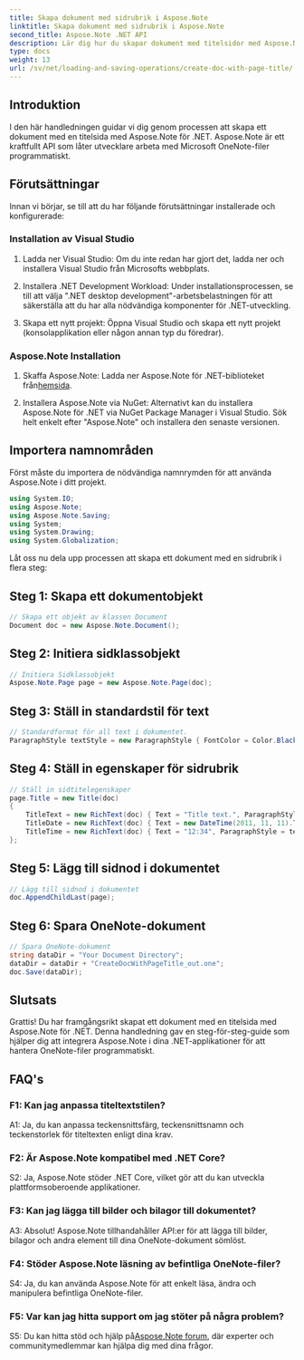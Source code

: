 ```yaml
---
title: Skapa dokument med sidrubrik i Aspose.Note
linktitle: Skapa dokument med sidrubrik i Aspose.Note
second_title: Aspose.Note .NET API
description: Lär dig hur du skapar dokument med titelsidor med Aspose.Note för .NET. Följ vår steg-för-steg-guide för sömlös integration.
type: docs
weight: 13
url: /sv/net/loading-and-saving-operations/create-doc-with-page-title/
---
```

## Introduktion

I den här handledningen guidar vi dig genom processen att skapa ett dokument med en titelsida med Aspose.Note för .NET. Aspose.Note är ett kraftfullt API som låter utvecklare arbeta med Microsoft OneNote-filer programmatiskt.

## Förutsättningar

Innan vi börjar, se till att du har följande förutsättningar installerade och konfigurerade:

### Installation av Visual Studio

1. Ladda ner Visual Studio: Om du inte redan har gjort det, ladda ner och installera Visual Studio från Microsofts webbplats.

2. Installera .NET Development Workload: Under installationsprocessen, se till att välja ".NET desktop development"-arbetsbelastningen för att säkerställa att du har alla nödvändiga komponenter för .NET-utveckling.

3. Skapa ett nytt projekt: Öppna Visual Studio och skapa ett nytt projekt (konsolapplikation eller någon annan typ du föredrar).

### Aspose.Note Installation

1.  Skaffa Aspose.Note: Ladda ner Aspose.Note för .NET-biblioteket från[hemsida](https://releases.aspose.com/note/net/).

2. Installera Aspose.Note via NuGet: Alternativt kan du installera Aspose.Note för .NET via NuGet Package Manager i Visual Studio. Sök helt enkelt efter "Aspose.Note" och installera den senaste versionen.

## Importera namnområden

Först måste du importera de nödvändiga namnrymden för att använda Aspose.Note i ditt projekt.

```csharp
using System.IO;
using Aspose.Note;
using Aspose.Note.Saving;
using System;
using System.Drawing;
using System.Globalization;
```

Låt oss nu dela upp processen att skapa ett dokument med en sidrubrik i flera steg:

## Steg 1: Skapa ett dokumentobjekt

```csharp
// Skapa ett objekt av klassen Document
Document doc = new Aspose.Note.Document();
```

## Steg 2: Initiera sidklassobjekt

```csharp
// Initiera Sidklassobjekt
Aspose.Note.Page page = new Aspose.Note.Page(doc);
```

## Steg 3: Ställ in standardstil för text

```csharp
// Standardformat för all text i dokumentet.
ParagraphStyle textStyle = new ParagraphStyle { FontColor = Color.Black, FontName = "Arial", FontSize = 10 };
```

## Steg 4: Ställ in egenskaper för sidrubrik

```csharp
// Ställ in sidtitelegenskaper
page.Title = new Title(doc)
{
    TitleText = new RichText(doc) { Text = "Title text.", ParagraphStyle = textStyle },
    TitleDate = new RichText(doc) { Text = new DateTime(2011, 11, 11).ToString("D", CultureInfo.InvariantCulture), ParagraphStyle = textStyle },
    TitleTime = new RichText(doc) { Text = "12:34", ParagraphStyle = textStyle }
};
```

## Steg 5: Lägg till sidnod i dokumentet

```csharp
// Lägg till sidnod i dokumentet
doc.AppendChildLast(page);
```

## Steg 6: Spara OneNote-dokument

```csharp
// Spara OneNote-dokument
string dataDir = "Your Document Directory";
dataDir = dataDir + "CreateDocWithPageTitle_out.one";
doc.Save(dataDir);
```

## Slutsats

Grattis! Du har framgångsrikt skapat ett dokument med en titelsida med Aspose.Note för .NET. Denna handledning gav en steg-för-steg-guide som hjälper dig att integrera Aspose.Note i dina .NET-applikationer för att hantera OneNote-filer programmatiskt.

## FAQ's

### F1: Kan jag anpassa titeltextstilen?

A1: Ja, du kan anpassa teckensnittsfärg, teckensnittsnamn och teckenstorlek för titeltexten enligt dina krav.

### F2: Är Aspose.Note kompatibel med .NET Core?

S2: Ja, Aspose.Note stöder .NET Core, vilket gör att du kan utveckla plattformsoberoende applikationer.

### F3: Kan jag lägga till bilder och bilagor till dokumentet?

A3: Absolut! Aspose.Note tillhandahåller API:er för att lägga till bilder, bilagor och andra element till dina OneNote-dokument sömlöst.

### F4: Stöder Aspose.Note läsning av befintliga OneNote-filer?

S4: Ja, du kan använda Aspose.Note för att enkelt läsa, ändra och manipulera befintliga OneNote-filer.

### F5: Var kan jag hitta support om jag stöter på några problem?

 S5: Du kan hitta stöd och hjälp på[Aspose.Note forum](https://forum.aspose.com/c/note/28), där experter och communitymedlemmar kan hjälpa dig med dina frågor.